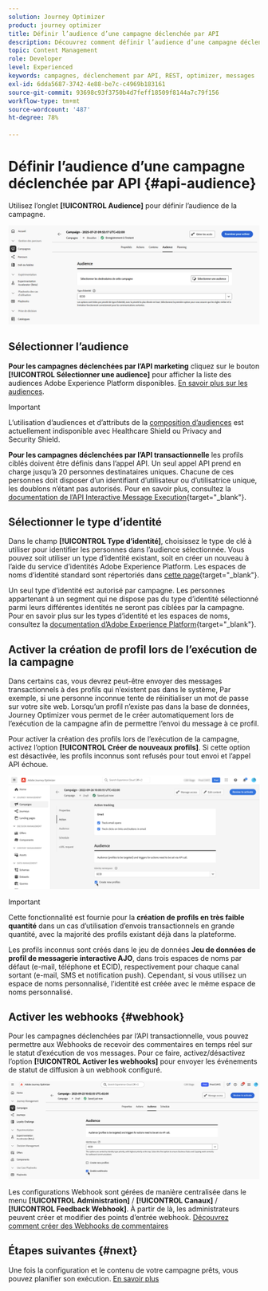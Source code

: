 ```yaml
---
solution: Journey Optimizer
product: journey optimizer
title: Définir l’audience d’une campagne déclenchée par API
description: Découvrez comment définir l’audience d’une campagne déclenchée par API.
topic: Content Management
role: Developer
level: Experienced
keywords: campagnes, déclenchement par API, REST, optimizer, messages
exl-id: 6dda5687-3742-4e88-be7c-c4969b183161
source-git-commit: 93698c93f3750b4d7feff18509f8144a7c79f156
workflow-type: tm+mt
source-wordcount: '487'
ht-degree: 78%

---
```


# Définir l’audience d’une campagne déclenchée par API {#api-audience}

Utilisez l’onglet **[!UICONTROL Audience]** pour définir l’audience de la campagne.

![](assets/campaign-audience.png)

## Sélectionner l’audience

**Pour les campagnes déclenchées par l’API marketing** cliquez sur le bouton **[!UICONTROL Sélectionner une audience]** pour afficher la liste des audiences Adobe Experience Platform disponibles. [En savoir plus sur les audiences](../audience/about-audiences.md).

>[!IMPORTANT]
>
>L’utilisation d’audiences et d’attributs de la [composition d’audiences](../audience/get-started-audience-orchestration.md) est actuellement indisponible avec Healthcare Shield ou Privacy and Security Shield.

**Pour les campagnes déclenchées par l’API transactionnelle** les profils ciblés doivent être définis dans l’appel API. Un seul appel API prend en charge jusqu’à 20 personnes destinataires uniques. Chacune de ces personnes doit disposer d’un identifiant d’utilisateur ou d’utilisatrice unique, les doublons n’étant pas autorisés. Pour en savoir plus, consultez la [documentation de l’API Interactive Message Execution](https://developer.adobe.com/journey-optimizer-apis/references/messaging/#tag/execution/operation/postIMUnitaryMessageExecution){target="_blank"}.

## Sélectionner le type d’identité

Dans le champ **[!UICONTROL Type d’identité]**, choisissez le type de clé à utiliser pour identifier les personnes dans l’audience sélectionnée. Vous pouvez soit utiliser un type d’identité existant, soit en créer un nouveau à l’aide du service d’identités Adobe Experience Platform. Les espaces de noms d’identité standard sont répertoriés dans [cette page](https://experienceleague.adobe.com/fr/docs/experience-platform/identity/features/namespaces#standard){target="_blank"}.

Un seul type d’identité est autorisé par campagne. Les personnes appartenant à un segment qui ne dispose pas du type d’identité sélectionné parmi leurs différentes identités ne seront pas ciblées par la campagne. Pour en savoir plus sur les types d’identité et les espaces de noms, consultez la [documentation d’Adobe Experience Platform](https://experienceleague.adobe.com/docs/experience-platform/identity/home.html?lang=fr){target="_blank"}.

## Activer la création de profil lors de l’exécution de la campagne

Dans certains cas, vous devrez peut-être envoyer des messages transactionnels à des profils qui n’existent pas dans le système, Par exemple, si une personne inconnue tente de réinitialiser un mot de passe sur votre site web. Lorsqu’un profil n’existe pas dans la base de données, Journey Optimizer vous permet de le créer automatiquement lors de l’exécution de la campagne afin de permettre l’envoi du message à ce profil.

Pour activer la création des profils lors de l’exécution de la campagne, activez l’option **[!UICONTROL Créer de nouveaux profils]**. Si cette option est désactivée, les profils inconnus sont refusés pour tout envoi et l’appel API échoue.

![](assets/api-triggered-create-profile.png)

>[!IMPORTANT]
>
>Cette fonctionnalité est fournie pour la **création de profils en très faible quantité** dans un cas d’utilisation d’envois transactionnels en grande quantité, avec la majorité des profils existant déjà dans la plateforme.
>
>Les profils inconnus sont créés dans le jeu de données **Jeu de données de profil de messagerie interactive AJO**, dans trois espaces de noms par défaut (e-mail, téléphone et ECID), respectivement pour chaque canal sortant (e-mail, SMS et notification push). Cependant, si vous utilisez un espace de noms personnalisé, l’identité est créée avec le même espace de noms personnalisé.

## Activer les webhooks {#webhook}

Pour les campagnes déclenchées par l’API transactionnelle, vous pouvez permettre aux Webhooks de recevoir des commentaires en temps réel sur le statut d’exécution de vos messages. Pour ce faire, activez/désactivez l’option **[!UICONTROL Activer les webhooks]** pour envoyer les événements de statut de diffusion à un webhook configuré.

![](assets/api-triggered-webhook.png)

Les configurations Webhook sont gérées de manière centralisée dans le menu **[!UICONTROL Administration]** / **[!UICONTROL Canaux]** / **[!UICONTROL Feedback Webhook]**. À partir de là, les administrateurs peuvent créer et modifier des points d’entrée webhook. [Découvrez comment créer des Webhooks de commentaires](../configuration/feedback-webhooks.md)

## Étapes suivantes {#next}

Une fois la configuration et le contenu de votre campagne prêts, vous pouvez planifier son exécution. [En savoir plus](api-triggered-campaign-schedule.md)
